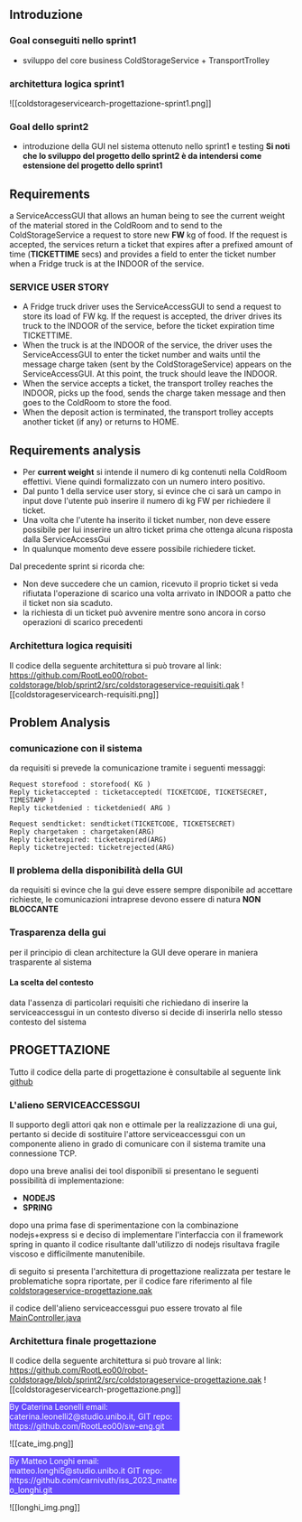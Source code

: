 
## Introduzione
### Goal conseguiti nello sprint1
- sviluppo del core business ColdStorageService + TransportTrolley
### architettura logica sprint1
![[coldstorageservicearch-progettazione-sprint1.png]]
### Goal dello sprint2
- introduzione della  GUI nel sistema ottenuto nello sprint1 e testing
**Si noti che lo sviluppo del progetto dello sprint2 è da intendersi come estensione del progetto dello sprint1**

## Requirements
a ServiceAccessGUI that allows an human being to see the current weight of the material stored in the ColdRoom and to send to the ColdStorageService a request to store new **FW** kg of food. If the request is accepted, the services return a ticket that expires after a prefixed amount of time (**TICKETTIME** secs) and provides a field to enter the ticket number when a Fridge truck is at the INDOOR of the service.

### SERVICE USER STORY
- A Fridge truck driver uses the ServiceAccessGUI to send a request to store its load of FW kg. If the request is accepted, the driver drives its truck to the INDOOR of the service, before the ticket expiration time TICKETTIME.
- When the truck is at the INDOOR of the service, the driver uses the ServiceAccessGUI to enter the ticket number and waits until the message charge taken (sent by the ColdStorageService) appears on the ServiceAccessGUI. At this  point, the truck should leave the INDOOR.
- When the service accepts a ticket, the transport trolley reaches the INDOOR, picks up the food, sends the charge taken message and then goes to the ColdRoom to store the food.
- When the deposit action is terminated, the transport trolley accepts another ticket (if any) or returns to HOME.



## Requirements analysis

- Per **current weight** si intende il numero di kg contenuti nella ColdRoom effettivi. Viene quindi formalizzato con un numero intero positivo.
- Dal punto 1 della service user story, si evince che ci sarà un campo in input dove l'utente può inserire il numero di kg FW per richiedere il ticket.
- Una volta che l'utente ha inserito il ticket number, non deve essere possibile per lui inserire un altro ticket prima che ottenga alcuna risposta dalla ServiceAccessGui
- In qualunque momento deve essere possibile richiedere ticket.

Dal precedente sprint si ricorda che:
- Non deve succedere che un camion, ricevuto il proprio ticket si veda rifiutata l'operazione di scarico una volta arrivato in INDOOR a patto che il ticket non sia scaduto.
- la richiesta di un ticket può avvenire mentre sono ancora in corso operazioni di scarico precedenti
### Architettura logica requisiti
Il codice della seguente architettura si può trovare al link:
https://github.com/RootLeo00/robot-coldstorage/blob/sprint2/src/coldstorageservice-requisiti.qak
![[coldstorageservicearch-requisiti.png]]
## Problem Analysis

### comunicazione con il sistema 
da requisiti si prevede la comunicazione tramite i seguenti messaggi:

```
Request storefood : storefood( KG )
Reply ticketaccepted : ticketaccepted( TICKETCODE, TICKETSECRET, TIMESTAMP ) 
Reply ticketdenied : ticketdenied( ARG ) 

Request sendticket: sendticket(TICKETCODE, TICKETSECRET)
Reply chargetaken : chargetaken(ARG)
Reply ticketexpired: ticketexpired(ARG)
Reply ticketrejected: ticketrejected(ARG)
```

### Il problema della disponibilità della GUI
da requisiti si evince che la gui deve essere sempre disponibile ad accettare richieste, le comunicazioni intraprese devono essere di natura **NON BLOCCANTE**

### Trasparenza della gui
per il principio di clean architecture la GUI deve operare in maniera trasparente al sistema

#### La scelta del contesto
data l'assenza di particolari requisiti che richiedano di inserire la serviceaccessgui in un contesto diverso si decide di inserirla nello stesso contesto del sistema

## PROGETTAZIONE

Tutto il codice della parte di progettazione è consultabile al seguente link [github](https://github.com/RootLeo00/robot-coldstorage/tree/sprint2)

### L'alieno SERVICEACCESSGUI
Il supporto degli attori qak non e ottimale per la realizzazione di una gui, pertanto si decide di sostituire l'attore serviceaccessgui con un componente alieno in grado di comunicare con il sistema tramite una connessione TCP.

dopo una breve analisi dei tool disponibili si presentano le seguenti possibilità di implementazione:
- **NODEJS** 
- **SPRING**

dopo una prima fase di sperimentazione con  la combinazione nodejs+express si e deciso di implementare l'interfaccia con il framework spring in quanto il codice risultante dall'utilizzo di nodejs risultava fragile viscoso e difficilmente manutenibile.


di seguito si presenta l'architettura di progettazione realizzata per testare le problematiche sopra riportate, per il codice fare riferimento al file [coldstorageservice-progettazione.qak](https://github.com/RootLeo00/robot-coldstorage/blob/main/sprint2/src/coldstorageservice-progettazione.qak)

il codice dell'alieno serviceaccessgui puo essere trovato al file [MainController.java](https://github.com/RootLeo00/robot-coldstorage/blob/sprint2/serviceaccessgui/src/main/java/com/unibo/serviceaccessgui/MainController.java)

### Architettura finale progettazione
Il codice della seguente architettura si può trovare al link:
https://github.com/RootLeo00/robot-coldstorage/blob/sprint2/src/coldstorageservice-progettazione.qak
![[coldstorageservicearch-progettazione.png]]


<div style="background-color:rgba(86, 56, 253, 0.9); width:60%;text-align:left;color:white">
        By Caterina Leonelli email: caterina.leonelli2@studio.unibo.it,
        GIT repo: https://github.com/RootLeo00/sw-eng.git
    </div>

![[cate_img.png]]

<div style="background-color:rgba(86, 56, 253, 0.9); width:60%;text-align:left;color:white">
By Matteo Longhi email: matteo.longhi5@studio.unibo.it
GIT repo: https://github.com/carnivuth/iss_2023_matteo_longhi.git
</div>


![[longhi_img.png]]